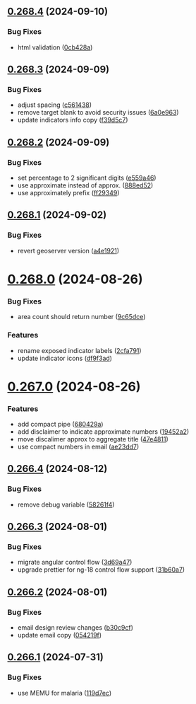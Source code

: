 ## [0.268.4](https://github.com/rodekruis/IBF-system/compare/v0.268.3...v0.268.4) (2024-09-10)


### Bug Fixes

* html validation ([0cb428a](https://github.com/rodekruis/IBF-system/commit/0cb428a6529a234721782c4492e0e6329e919799))



## [0.268.3](https://github.com/rodekruis/IBF-system/compare/v0.268.2...v0.268.3) (2024-09-09)


### Bug Fixes

* adjust spacing ([c561438](https://github.com/rodekruis/IBF-system/commit/c561438fd79057ea98bbf7ead73ef9bceb191639))
* remove target blank to avoid security issues ([6a0e963](https://github.com/rodekruis/IBF-system/commit/6a0e963d2a6d685785ed9c00177c582683b5f14d))
* update indicators info copy ([f39d5c7](https://github.com/rodekruis/IBF-system/commit/f39d5c75b4444f050d932cd9bc80fb604d202e62))



## [0.268.2](https://github.com/rodekruis/IBF-system/compare/v0.268.1...v0.268.2) (2024-09-09)


### Bug Fixes

* set percentage to 2 significant digits ([e559a46](https://github.com/rodekruis/IBF-system/commit/e559a46915defb4e70680a75fdd90289c7dbcf6c))
* use approximate instead of approx. ([888ed52](https://github.com/rodekruis/IBF-system/commit/888ed52f461be9b484b114475d5a6049c58d8fc8))
* use approximately prefix ([ff29349](https://github.com/rodekruis/IBF-system/commit/ff29349dee3bef15c3bea2ee1972beecf81e4934))



## [0.268.1](https://github.com/rodekruis/IBF-system/compare/v0.268.0...v0.268.1) (2024-09-02)


### Bug Fixes

* revert geoserver version ([a4e1921](https://github.com/rodekruis/IBF-system/commit/a4e19211503dda96eafae7b229576d1b23129d2d))



# [0.268.0](https://github.com/rodekruis/IBF-system/compare/v0.267.0...v0.268.0) (2024-08-26)


### Bug Fixes

* area count should return number ([9c65dce](https://github.com/rodekruis/IBF-system/commit/9c65dce3677a32b48d8d8f7512d967ad04047570))


### Features

* rename exposed indicator labels ([2cfa791](https://github.com/rodekruis/IBF-system/commit/2cfa791de0075c23876e8f20bfb04261c78387c9))
* update indicator icons ([df9f3ad](https://github.com/rodekruis/IBF-system/commit/df9f3ad5df09edfcedbc90e678f97ccb60f8d94d))



# [0.267.0](https://github.com/rodekruis/IBF-system/compare/v0.266.4...v0.267.0) (2024-08-26)


### Features

* add compact pipe ([680429a](https://github.com/rodekruis/IBF-system/commit/680429abbf74cd3614a93110f1f8e76bb4b3f3bd))
* add disclaimer to indicate approximate numbers ([19452a2](https://github.com/rodekruis/IBF-system/commit/19452a208d1c3e9018cc23ead02ec1c652616a76))
* move discalimer approx to aggregate title ([47e4811](https://github.com/rodekruis/IBF-system/commit/47e4811ef6dda7a132d3ca2b14bf1b57e3a641ed))
* use compact numbers in email ([ae23dd7](https://github.com/rodekruis/IBF-system/commit/ae23dd767256bd33c4153fe296c523531f634cfc))



## [0.266.4](https://github.com/rodekruis/IBF-system/compare/v0.266.3...v0.266.4) (2024-08-12)


### Bug Fixes

* remove debug variable ([58261f4](https://github.com/rodekruis/IBF-system/commit/58261f4d7c30a4bcb9b92786e5f7081c2a9807ae))



## [0.266.3](https://github.com/rodekruis/IBF-system/compare/v0.266.2...v0.266.3) (2024-08-01)


### Bug Fixes

* migrate angular control flow ([3d69a47](https://github.com/rodekruis/IBF-system/commit/3d69a47526244fc3f2c75565fb4473de201049f8))
* upgrade prettier for ng-18 control flow support ([31b60a7](https://github.com/rodekruis/IBF-system/commit/31b60a73658deed117268a14f4f7f4b0695a7beb))



## [0.266.2](https://github.com/rodekruis/IBF-system/compare/v0.266.1...v0.266.2) (2024-08-01)


### Bug Fixes

* email design review changes ([b30c9cf](https://github.com/rodekruis/IBF-system/commit/b30c9cf7f022237d79e5c116e464136094fc839e))
* update email copy ([054219f](https://github.com/rodekruis/IBF-system/commit/054219ff86edd4328e83efc22b7d4c842a64cb1e))



## [0.266.1](https://github.com/rodekruis/IBF-system/compare/v0.266.0...v0.266.1) (2024-07-31)


### Bug Fixes

* use MEMU for malaria ([119d7ec](https://github.com/rodekruis/IBF-system/commit/119d7eca6548f5c0c4e9f8b4221612feb1f9789d))



